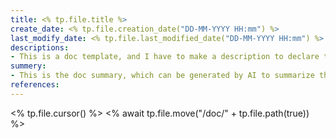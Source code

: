 ```yaml
---
title: <% tp.file.title %>
create_date: <% tp.file.creation_date("DD-MM-YYYY HH:mm") %>
last_modify_date: <% tp.file.last_modified_date("DD-MM-YYYY HH:mm") %>
descriptions: 
- This is a doc template, and I have to make a description to declare the doc's purpose.
summery: 
- This is the doc summary, which can be generated by AI to summarize the important points for the doc.
references:  
---
```


<% tp.file.cursor() %>
<% await tp.file.move("/doc/" + tp.file.path(true)) %>